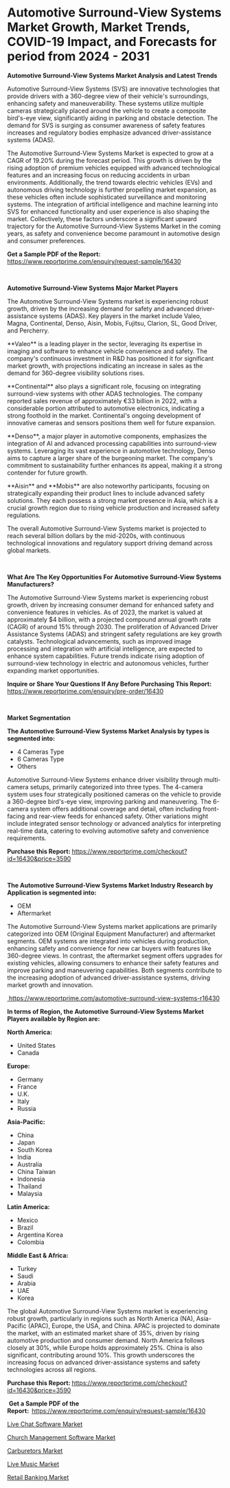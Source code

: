 <p><h1>Automotive Surround-View Systems Market Growth, Market Trends, COVID-19 Impact, and Forecasts for period from 2024 - 2031</h1></p><p><strong>Automotive Surround-View Systems Market Analysis and Latest Trends</strong></p>
<p><p>Automotive Surround-View Systems (SVS) are innovative technologies that provide drivers with a 360-degree view of their vehicle's surroundings, enhancing safety and maneuverability. These systems utilize multiple cameras strategically placed around the vehicle to create a composite bird's-eye view, significantly aiding in parking and obstacle detection. The demand for SVS is surging as consumer awareness of safety features increases and regulatory bodies emphasize advanced driver-assistance systems (ADAS).</p><p>The Automotive Surround-View Systems Market is expected to grow at a CAGR of 19.20% during the forecast period. This growth is driven by the rising adoption of premium vehicles equipped with advanced technological features and an increasing focus on reducing accidents in urban environments. Additionally, the trend towards electric vehicles (EVs) and autonomous driving technology is further propelling market expansion, as these vehicles often include sophisticated surveillance and monitoring systems. The integration of artificial intelligence and machine learning into SVS for enhanced functionality and user experience is also shaping the market. Collectively, these factors underscore a significant upward trajectory for the Automotive Surround-View Systems Market in the coming years, as safety and convenience become paramount in automotive design and consumer preferences.</p></p>
<p><strong>Get a Sample PDF of the Report:&nbsp;</strong> <a href="https://www.reportprime.com/enquiry/request-sample/16430?utm_campaign=1091&utm_medium=2&utm_source=Github&utm_content=ia&utm_term=23112024&utm_id=automotive-surround-view-systems">https://www.reportprime.com/enquiry/request-sample/16430</a></p>
<p>&nbsp;</p>
<p><strong>Automotive Surround-View Systems Major Market Players</strong></p>
<p><p>The Automotive Surround-View Systems market is experiencing robust growth, driven by the increasing demand for safety and advanced driver-assistance systems (ADAS). Key players in the market include Valeo, Magna, Continental, Denso, Aisin, Mobis, Fujitsu, Clarion, SL, Good Driver, and Percherry.</p><p>**Valeo** is a leading player in the sector, leveraging its expertise in imaging and software to enhance vehicle convenience and safety. The company's continuous investment in R&D has positioned it for significant market growth, with projections indicating an increase in sales as the demand for 360-degree visibility solutions rises.</p><p>**Continental** also plays a significant role, focusing on integrating surround-view systems with other ADAS technologies. The company reported sales revenue of approximately €33 billion in 2022, with a considerable portion attributed to automotive electronics, indicating a strong foothold in the market. Continental's ongoing development of innovative cameras and sensors positions them well for future expansion.</p><p>**Denso**, a major player in automotive components, emphasizes the integration of AI and advanced processing capabilities into surround-view systems. Leveraging its vast experience in automotive technology, Denso aims to capture a larger share of the burgeoning market. The company's commitment to sustainability further enhances its appeal, making it a strong contender for future growth.</p><p>**Aisin** and **Mobis** are also noteworthy participants, focusing on strategically expanding their product lines to include advanced safety solutions. They each possess a strong market presence in Asia, which is a crucial growth region due to rising vehicle production and increased safety regulations.</p><p>The overall Automotive Surround-View Systems market is projected to reach several billion dollars by the mid-2020s, with continuous technological innovations and regulatory support driving demand across global markets.</p></p>
<p>&nbsp;</p>
<p><strong>What Are The Key Opportunities For Automotive Surround-View Systems Manufacturers?</strong></p>
<p><p>The Automotive Surround-View Systems market is experiencing robust growth, driven by increasing consumer demand for enhanced safety and convenience features in vehicles. As of 2023, the market is valued at approximately $4 billion, with a projected compound annual growth rate (CAGR) of around 15% through 2030. The proliferation of Advanced Driver Assistance Systems (ADAS) and stringent safety regulations are key growth catalysts. Technological advancements, such as improved image processing and integration with artificial intelligence, are expected to enhance system capabilities. Future trends indicate rising adoption of surround-view technology in electric and autonomous vehicles, further expanding market opportunities.</p></p>
<p><strong>Inquire or Share Your Questions If Any Before Purchasing This Report:</strong> <a href="https://www.reportprime.com/enquiry/pre-order/16430?utm_campaign=1091&utm_medium=2&utm_source=Github&utm_content=ia&utm_term=23112024&utm_id=automotive-surround-view-systems">https://www.reportprime.com/enquiry/pre-order/16430</a></p>
<p>&nbsp;</p>
<p><strong>Market Segmentation</strong></p>
<p><strong>The Automotive Surround-View Systems Market Analysis by types is segmented into:</strong></p>
<p><ul><li>4 Cameras Type</li><li>6 Cameras Type</li><li>Others</li></ul></p>
<p><p>Automotive Surround-View Systems enhance driver visibility through multi-camera setups, primarily categorized into three types. The 4-camera system uses four strategically positioned cameras on the vehicle to provide a 360-degree bird's-eye view, improving parking and maneuvering. The 6-camera system offers additional coverage and detail, often including front-facing and rear-view feeds for enhanced safety. Other variations might include integrated sensor technology or advanced analytics for interpreting real-time data, catering to evolving automotive safety and convenience requirements.</p></p>
<p><strong>Purchase this Report:&nbsp;</strong><a href="https://www.reportprime.com/checkout?id=16430&price=3590&utm_campaign=1091&utm_medium=2&utm_source=Github&utm_content=ia&utm_term=23112024&utm_id=automotive-surround-view-systems">https://www.reportprime.com/checkout?id=16430&price=3590</a></p>
<p>&nbsp;</p>
<p><strong>The Automotive Surround-View Systems Market Industry Research by Application is segmented into:</strong></p>
<p><ul><li>OEM</li><li>Aftermarket</li></ul></p>
<p><p>The Automotive Surround-View Systems market applications are primarily categorized into OEM (Original Equipment Manufacturer) and aftermarket segments. OEM systems are integrated into vehicles during production, enhancing safety and convenience for new car buyers with features like 360-degree views. In contrast, the aftermarket segment offers upgrades for existing vehicles, allowing consumers to enhance their safety features and improve parking and maneuvering capabilities. Both segments contribute to the increasing adoption of advanced driver-assistance systems, driving market growth and innovation.</p></p>
<p><a href="https://www.reportprime.com/automotive-surround-view-systems-r16430?utm_campaign=1091&utm_medium=2&utm_source=Github&utm_content=ia&utm_term=23112024&utm_id=automotive-surround-view-systems">&nbsp;https://www.reportprime.com/automotive-surround-view-systems-r16430</a></p>
<p><strong>In terms of Region, the Automotive Surround-View Systems Market Players available by Region are:</strong></p>
<p>
    <p> <strong> North America: </strong>
        <ul>
            <li>United States</li>
            <li>Canada</li>
        </ul>
        </p> 
    <p> <strong> Europe: </strong>
        <ul>
            <li>Germany</li>
            <li>France</li>
            <li>U.K.</li>
            <li>Italy</li>
            <li>Russia</li>
        </ul>
        </p> 
    <p> <strong> Asia-Pacific: </strong>
        <ul>
            <li>China</li>
            <li>Japan</li>
            <li>South Korea</li>
            <li>India</li>
            <li>Australia</li>
            <li>China Taiwan</li>
            <li>Indonesia</li>
            <li>Thailand</li>
            <li>Malaysia</li>
        </ul>
        </p> 
    <p> <strong> Latin America: </strong>
        <ul>
            <li>Mexico</li>
            <li>Brazil</li>
            <li>Argentina Korea</li>
            <li>Colombia</li>
        </ul>
        </p> 
    <p> <strong> Middle East & Africa: </strong>
        <ul>
            <li>Turkey</li>
            <li>Saudi</li>
            <li>Arabia</li>
            <li>UAE</li>
            <li>Korea</li>
        </ul>
    </p>
    </p>
<p><p>The global Automotive Surround-View Systems market is experiencing robust growth, particularly in regions such as North America (NA), Asia-Pacific (APAC), Europe, the USA, and China. APAC is projected to dominate the market, with an estimated market share of 35%, driven by rising automotive production and consumer demand. North America follows closely at 30%, while Europe holds approximately 25%. China is also significant, contributing around 10%. This growth underscores the increasing focus on advanced driver-assistance systems and safety technologies across all regions.</p></p>
<p><strong>Purchase this Report: </strong><a href="https://www.reportprime.com/checkout?id=16430&price=3590&utm_campaign=1091&utm_medium=2&utm_source=Github&utm_content=ia&utm_term=23112024&utm_id=automotive-surround-view-systems">https://www.reportprime.com/checkout?id=16430&price=3590</a></p>
<p>&nbsp;<strong>Get a Sample PDF of the Report:&nbsp;&nbsp;</strong><a href="https://www.reportprime.com/enquiry/request-sample/16430?utm_campaign=1091&utm_medium=2&utm_source=Github&utm_content=ia&utm_term=23112024&utm_id=automotive-surround-view-systems">https://www.reportprime.com/enquiry/request-sample/16430</a></p>
<p><strong></strong></p>
<p><p><a href="https://issuu.com/reportprime-2/docs/live-chat-software-market-size-2030_1e65dff4efc1dc?utm_campaign=1091&utm_medium=2&utm_source=Github&utm_content=ia&utm_term=23112024&utm_id=automotive-surround-view-systems">Live Chat Software Market</a></p><p><a href="https://www.linkedin.com/pulse/consumer-behavior-shifts-church-management-software-mugce?utm_campaign=1091&utm_medium=2&utm_source=Github&utm_content=ia&utm_term=23112024&utm_id=automotive-surround-view-systems">Church Management Software Market</a></p><p><a href="https://github.com/MariaWashington76/Market-Research-Report-List-1/blob/main/carburetors-market.md?utm_campaign=1091&utm_medium=2&utm_source=Github&utm_content=ia&utm_term=23112024&utm_id=automotive-surround-view-systems">Carburetors Market</a></p><p><a href="https://issuu.com/reportprime-2/docs/live-music-market-size-2030.pptx_c54a79ddb8ae20?utm_campaign=1091&utm_medium=2&utm_source=Github&utm_content=ia&utm_term=23112024&utm_id=automotive-surround-view-systems">Live Music Market</a></p><p><a href="https://www.linkedin.com/pulse/forecasted-growth-retail-banking-market-analyzing-trends-n0yhe?utm_campaign=1091&utm_medium=2&utm_source=Github&utm_content=ia&utm_term=23112024&utm_id=automotive-surround-view-systems">Retail Banking Market</a></p></p>